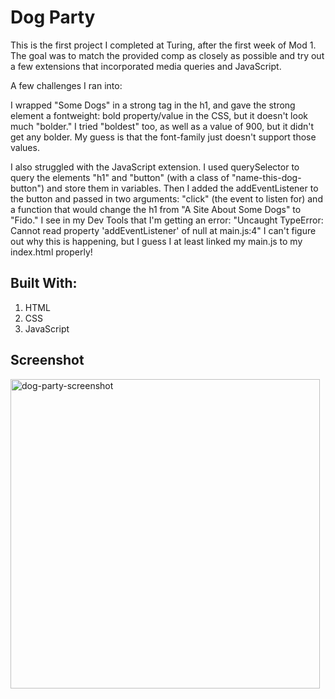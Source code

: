 # Dog Party
This is the first project I completed at Turing, after the first week of Mod 1. The goal was to match the provided comp as closely as possible and try out a few extensions that incorporated media queries and JavaScript. 

A few challenges I ran into: 

I wrapped "Some Dogs" in a strong tag in the h1, and gave the strong element a fontweight: bold property/value in the CSS, but it doesn't look much "bolder." I tried "boldest" too, as well as a value of 900, but it didn't get any bolder. My guess is that the font-family just doesn't support those values. 

I also struggled with the JavaScript extension. I used querySelector to query the elements "h1" and "button" (with a class of "name-this-dog-button") and store them in variables. Then I added the addEventListener to the button and passed in two arguments: "click" (the event to listen for) and a function that would change the h1 from "A Site About Some Dogs" to "Fido." I see in my Dev Tools that I'm getting an error: "Uncaught TypeError: Cannot read property 'addEventListener' of null at main.js:4" I can't figure out why this is happening, but I guess I at least linked my main.js to my index.html properly!

## Built With:
1. HTML
2. CSS
3. JavaScript

## Screenshot
<img width="495" alt="dog-party-screenshot" src="https://user-images.githubusercontent.com/43555476/49345301-255d2000-f640-11e8-964b-95adc9d2c039.png">
